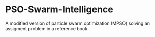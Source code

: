# PSO-Swarm-Intelligence
A modified version of particle swarm optimization (MPSO) solving an assigment problem in a reference book.
